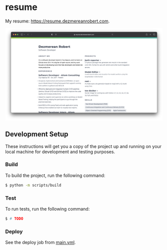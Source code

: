 # resume

My resume: https://resume.dezmereanrobert.com.

![Screenshot](/screenshots/screenshot.png)

## Development Setup

These instructions will get you a copy of the project up and running on your local machine for development and testing purposes.

### Build

To build the project, run the following command:

```bash
$ python -m scripts/build
```

### Test

To run tests, run the following command:

```bash
$ # TODO
```

### Deploy

See the deploy job from [main.yml](.github/workflows/main.yml).
